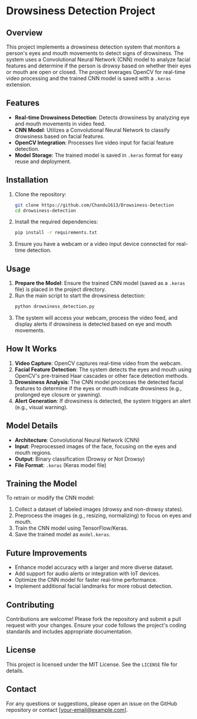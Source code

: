# Drowsiness Detection Project

## Overview
This project implements a drowsiness detection system that monitors a person's eyes and mouth movements to detect signs of drowsiness. The system uses a Convolutional Neural Network (CNN) model to analyze facial features and determine if the person is drowsy based on whether their eyes or mouth are open or closed. The project leverages OpenCV for real-time video processing and the trained CNN model is saved with a `.keras` extension.

## Features
- **Real-time Drowsiness Detection**: Detects drowsiness by analyzing eye and mouth movements in video feed.
- **CNN Model**: Utilizes a Convolutional Neural Network to classify drowsiness based on facial features.
- **OpenCV Integration**: Processes live video input for facial feature detection.
- **Model Storage**: The trained model is saved in `.keras` format for easy reuse and deployment.


## Installation
1. Clone the repository:
   ```bash
   git clone https://github.com/Chandu1613/Drowsiness-Detection
   cd drowsiness-detection
   ```
2. Install the required dependencies:
   ```bash
   pip install -r requirements.txt
   ```
3. Ensure you have a webcam or a video input device connected for real-time detection.

## Usage
1. **Prepare the Model**: Ensure the trained CNN model (saved as a `.keras` file) is placed in the project directory.
2. Run the main script to start the drowsiness detection:
   ```bash
   python drowsiness_detection.py
   ```
3. The system will access your webcam, process the video feed, and display alerts if drowsiness is detected based on eye and mouth movements.

## How It Works
1. **Video Capture**: OpenCV captures real-time video from the webcam.
2. **Facial Feature Detection**: The system detects the eyes and mouth using OpenCV's pre-trained Haar cascades or other face detection methods.
3. **Drowsiness Analysis**: The CNN model processes the detected facial features to determine if the eyes or mouth indicate drowsiness (e.g., prolonged eye closure or yawning).
4. **Alert Generation**: If drowsiness is detected, the system triggers an alert (e.g., visual warning).

## Model Details
- **Architecture**: Convolutional Neural Network (CNN)
- **Input**: Preprocessed images of the face, focusing on the eyes and mouth regions.
- **Output**: Binary classification (Drowsy or Not Drowsy)
- **File Format**: `.keras` (Keras model file)

## Training the Model
To retrain or modify the CNN model:
1. Collect a dataset of labeled images (drowsy and non-drowsy states).
2. Preprocess the images (e.g., resizing, normalizing) to focus on eyes and mouth.
3. Train the CNN model using TensorFlow/Keras.
4. Save the trained model as `model.keras`.

## Future Improvements
- Enhance model accuracy with a larger and more diverse dataset.
- Add support for audio alerts or integration with IoT devices.
- Optimize the CNN model for faster real-time performance.
- Implement additional facial landmarks for more robust detection.

## Contributing
Contributions are welcome! Please fork the repository and submit a pull request with your changes. Ensure your code follows the project's coding standards and includes appropriate documentation.

## License
This project is licensed under the MIT License. See the `LICENSE` file for details.

## Contact
For any questions or suggestions, please open an issue on the GitHub repository or contact [your-email@example.com].
